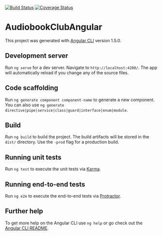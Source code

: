 [![Build Status](https://travis-ci.org/courtneypattison/audiobook-club-angular.svg?branch=master)](https://travis-ci.org/courtneypattison/audiobook-club-angular) [![Coverage Status](https://coveralls.io/repos/github/courtneypattison/audiobook-club-angular/badge.svg?branch=master)](https://coveralls.io/github/courtneypattison/audiobook-club-angular?branch=master)

# AudiobookClubAngular

This project was generated with [Angular CLI](https://github.com/angular/angular-cli) version 1.5.0.

## Development server

Run `ng serve` for a dev server. Navigate to `http://localhost:4200/`. The app will automatically reload if you change any of the source files.

## Code scaffolding

Run `ng generate component component-name` to generate a new component. You can also use `ng generate directive|pipe|service|class|guard|interface|enum|module`.

## Build

Run `ng build` to build the project. The build artifacts will be stored in the `dist/` directory. Use the `-prod` flag for a production build.

## Running unit tests

Run `ng test` to execute the unit tests via [Karma](https://karma-runner.github.io).

## Running end-to-end tests

Run `ng e2e` to execute the end-to-end tests via [Protractor](http://www.protractortest.org/).

## Further help

To get more help on the Angular CLI use `ng help` or go check out the [Angular CLI README](https://github.com/angular/angular-cli/blob/master/README.md).
